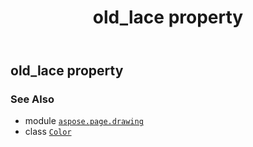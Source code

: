 ﻿---
title: old_lace property
second_title: Aspose.Page for Python via .NET API References
description: 
type: docs
weight: 1130
url: /python-net/aspose.page.drawing/color/old_lace/
is_root: false
---

## old_lace property


### See Also
* module [`aspose.page.drawing`](../../)
* class [`Color`](/page/python-net/aspose.page.drawing/color)
